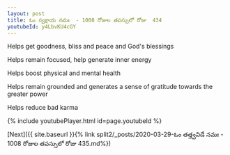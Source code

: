 ```yaml
---
layout: post
title: ఓం స్వక్షాయ నమః  - 1008 రోజుల తపస్సులో రోజు  434
youtubeId: y4LbvKU4cGY
---
```

 
 
Helps get goodness, bliss and peace and God's blessings
 
Helps remain focused, help generate inner energy 
 
Helps boost physical and mental health 
 
Helps remain grounded and generates a sense of gratitude towards the greater power 
 
Helps reduce bad karma
 
 
 
 


{% include youtubePlayer.html id=page.youtubeId %}
 
[Next]({{ site.baseurl }}{% link  split2/_posts/2020-03-29-ఓం తత్త్వవిడే నమః  - 1008 రోజుల తపస్సులో రోజు  435.md%})
 
